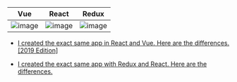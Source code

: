Vue|React|Redux
---|---|---
![image](https://user-images.githubusercontent.com/11635641/67393726-e7614580-f5dd-11e9-8b07-ae07ca5dfd89.png)|![image](https://user-images.githubusercontent.com/11635641/67393698-d9abc000-f5dd-11e9-8f81-1fa425fc862b.png)|![image](https://user-images.githubusercontent.com/11635641/67399120-b3d6e900-f5e6-11e9-826c-4400f0686b01.png)

- [I created the exact same app in React and Vue. Here are the differences. [2019 Edition]](https://medium.com/javascript-in-plain-english/i-created-the-exact-same-app-in-react-and-vue-here-are-the-differences-2019-edition-42ba2cab9e56)

- [I created the exact same app with Redux and React. Here are the differences.](https://medium.com/javascript-in-plain-english/i-created-the-exact-same-app-with-react-and-redux-here-are-the-differences-6d8d5fb98222)

